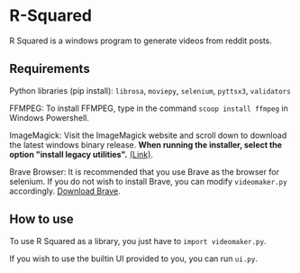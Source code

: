 # R-Squared

R Squared is a windows program to generate videos from reddit posts.

## Requirements

Python libraries (pip install): `librosa`, `moviepy`, `selenium`, `pyttsx3`, `validators`

FFMPEG: To install FFMPEG, type in the command `scoop install ffmpeg` in Windows Powershell.

ImageMagick: Visit the ImageMagick website and scroll down to download the latest windows binary release. **When running the installer, select the option "install legacy utilities".** [(Link)](https://imagemagick.org/script/download.php).

Brave Browser: It is recommended that you use Brave as the browser for selenium. If you do not wish to install Brave, you can modify `videomaker.py` accordingly. [Download Brave](https://brave.com/download/).

## How to use

To use R Squared as a library, you just have to `import videomaker.py`.

If you wish to use the builtin UI provided to you, you can run `ui.py`.
